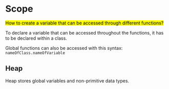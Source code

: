 # Scope

<mark>How to create a variable that can be accessed through different functions?

To declare a variable that can be accessed throughout the functions, it has to be declared within a class.

Global functions can also be accessed with this syntax:
`nameOfClass.nameOfVariable`

## Heap
Heap stores global variables and non-primitive data types.